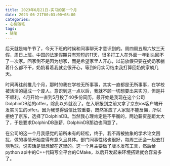 ```yaml
---
title: 2023年6月21日-实习的第一个月
date: 2023-06-21T00:03:00+08:00
categories: 
- 心情随笔
tags: 
- 随笔
---
```



后天就是端午节了，今天下班的时候和同事聊天才意识到的。周四周五周六放三天假，周日上班。中国的法定假期只有短短的11天，很多打工人在外面一年到头回不了一次家。回家倒不是因为想家，而是希望家里人开心，以前放假只要在奶奶家躺着什么都不干，奶奶看着我就会很开心，等到9月实习结束我打算回奶奶家躺几天。

时间再往前推几个月，那时的我在学校无所事事，其实一直都是无所事事，在学校被活活的逼成一个废人。意识到这一点以后，我就不顾一切想要出来实习，但是并不顺利，4月开始一直到5月投了40多份简历，最开始是我现在这个公司DolphinDB给的offer，除此以外就没了。在入职报到之前又拿了京东ios客户端开发实习生的offer。因为我觉得诚信比较重要，既然答应了人家就不能反悔，所以拒绝了京东，选择了DolphinDB。当然我心理肯定是不平衡的，两边薪资差距太大了，于是要求DolphinDB涨薪，DolphinDB那边也同意了。

在公司的这一个月我感觉的前所未有的轻松，终于，我不再被抽象的学术论文困扰，做的事情开始变得有意义且具体。部门同事性格也很好，每周三还会一起去打羽毛球，说实话是很想留在这里的。这一个月主要做了版本发布工具，然后给python api中的C++代码写全平台的CMake，以后开发起来环境搭建就会容易多了。
